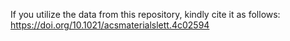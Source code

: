 If you utilize the data from this repository, kindly cite it as follows: https://doi.org/10.1021/acsmaterialslett.4c02594
